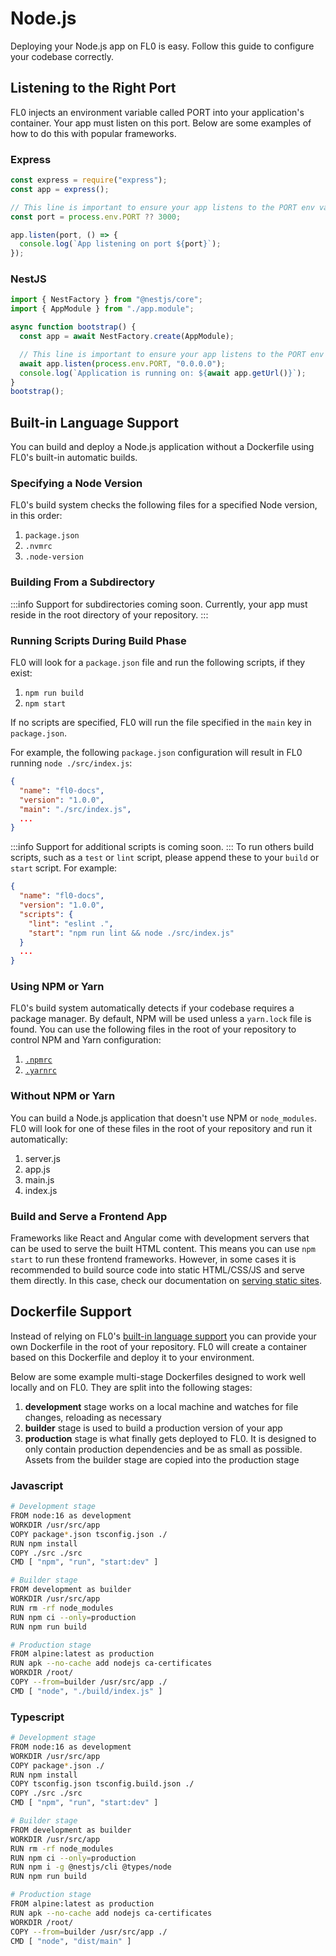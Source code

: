 ---
---

# Node.js

Deploying your Node.js app on FL0 is easy. Follow this guide to configure your codebase correctly.

## Listening to the Right Port

FL0 injects an environment variable called PORT into your application's container. Your app must listen on this port. Below are some examples of how to do this with popular frameworks.

### Express

```js title="/app.js"
const express = require("express");
const app = express();

// This line is important to ensure your app listens to the PORT env var
const port = process.env.PORT ?? 3000;

app.listen(port, () => {
  console.log(`App listening on port ${port}`);
});
```

### NestJS

```ts title="/src/main.ts"
import { NestFactory } from "@nestjs/core";
import { AppModule } from "./app.module";

async function bootstrap() {
  const app = await NestFactory.create(AppModule);

  // This line is important to ensure your app listens to the PORT env var
  await app.listen(process.env.PORT, "0.0.0.0");
  console.log(`Application is running on: ${await app.getUrl()}`);
}
bootstrap();
```

## Built-in Language Support

You can build and deploy a Node.js application without a Dockerfile using FL0's built-in automatic builds.

### Specifying a Node Version

FL0's build system checks the following files for a specified Node version, in this order:

1. `package.json`
2. `.nvmrc`
3. `.node-version`

### Building From a Subdirectory

:::info
Support for subdirectories coming soon. Currently, your app must reside in the root directory of your repository.
:::

### Running Scripts During Build Phase

FL0 will look for a `package.json` file and run the following scripts, if they exist:

1. `npm run build`
2. `npm start`

If no scripts are specified, FL0 will run the file specified in the `main` key in `package.json`.

For example, the following `package.json` configuration will result in FL0 running `node ./src/index.js`:

```json
{
  "name": "fl0-docs",
  "version": "1.0.0",
  "main": "./src/index.js",
  ...
}
```

:::info
Support for additional scripts is coming soon.
:::
To run others build scripts, such as a `test` or `lint` script, please append these to your `build` or `start` script. For example:

```json
{
  "name": "fl0-docs",
  "version": "1.0.0",
  "scripts": {
    "lint": "eslint .",
    "start": "npm run lint && node ./src/index.js"
  }
  ...
}
```

### Using NPM or Yarn

FL0's build system automatically detects if your codebase requires a package manager. By default, NPM will be used unless a `yarn.lock` file is found. You can use the following files in the root of your repository to control NPM and Yarn configuration:

1. [`.npmrc`](https://docs.npmjs.com/cli/v8/using-npm/config#npmrc-files)
1. [`.yarnrc`](https://classic.yarnpkg.com/en/docs/yarnrc)

### Without NPM or Yarn

You can build a Node.js application that doesn't use NPM or `node_modules`. FL0 will look for one of these files in the root of your repository and run it automatically:

1. server.js
2. app.js
3. main.js
4. index.js

### Build and Serve a Frontend App

Frameworks like React and Angular come with development servers that can be used to serve the built HTML content. This means you can use `npm start` to run these frontend frameworks. However, in some cases it is recommended to build source code into static HTML/CSS/JS and serve them directly. In this case, check our documentation on [serving static sites](/docs/quickstarts/static-sites).

## Dockerfile Support

Instead of relying on FL0's [built-in language support](#built-in-language-support) you can provide your own Dockerfile in the root of your repository. FL0 will create a container based on this Dockerfile and deploy it to your environment.

Below are some example multi-stage Dockerfiles designed to work well locally and on FL0. They are split into the following stages:

1. **development** stage works on a local machine and watches for file changes, reloading as necessary
2. **builder** stage is used to build a production version of your app
3. **production** stage is what finally gets deployed to FL0. It is designed to only contain production dependencies and be as small as possible. Assets from the builder stage are copied into the production stage

### Javascript

```bash title="/Dockerfile"
# Development stage
FROM node:16 as development
WORKDIR /usr/src/app
COPY package*.json tsconfig.json ./
RUN npm install
COPY ./src ./src
CMD [ "npm", "run", "start:dev" ]

# Builder stage
FROM development as builder
WORKDIR /usr/src/app
RUN rm -rf node_modules
RUN npm ci --only=production
RUN npm run build

# Production stage
FROM alpine:latest as production
RUN apk --no-cache add nodejs ca-certificates
WORKDIR /root/
COPY --from=builder /usr/src/app ./
CMD [ "node", "./build/index.js" ]
```

### Typescript

```bash title="/Dockerfile"
# Development stage
FROM node:16 as development
WORKDIR /usr/src/app
COPY package*.json ./
RUN npm install
COPY tsconfig.json tsconfig.build.json ./
COPY ./src ./src
CMD [ "npm", "run", "start:dev" ]

# Builder stage
FROM development as builder
WORKDIR /usr/src/app
RUN rm -rf node_modules
RUN npm ci --only=production
RUN npm i -g @nestjs/cli @types/node
RUN npm run build

# Production stage
FROM alpine:latest as production
RUN apk --no-cache add nodejs ca-certificates
WORKDIR /root/
COPY --from=builder /usr/src/app ./
CMD [ "node", "dist/main" ]
```
